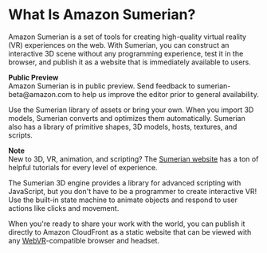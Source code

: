 # What Is Amazon Sumerian?<a name="amazon-sumerian"></a>

Amazon Sumerian is a set of tools for creating high\-quality virtual reality \(VR\) experiences on the web\. With Sumerian, you can construct an interactive 3D scene without any programming experience, test it in the browser, and publish it as a website that is immediately available to users\.

**Public Preview**  
Amazon Sumerian is in public preview\. Send feedback to sumerian\-beta@amazon\.com to help us improve the editor prior to general availability\.

Use the Sumerian library of assets or bring your own\. When you import 3D models, Sumerian converts and optimizes them automatically\. Sumerian also has a library of primitive shapes, 3D models, hosts, textures, and scripts\.

**Note**  
New to 3D, VR, animation, and scripting? The [Sumerian website](https://docs.sumerian.amazonaws.com/) has a ton of helpful tutorials for every level of experience\.

The Sumerian 3D engine provides a library for advanced scripting with JavaScript, but you don't have to be a programmer to create interactive VR\! Use the built\-in state machine to animate objects and respond to user actions like clicks and movement\.

When you're ready to share your work with the world, you can publish it directly to Amazon CloudFront as a static website that can be viewed with any [WebVR](https://webvr.info/)\-compatible browser and headset\.